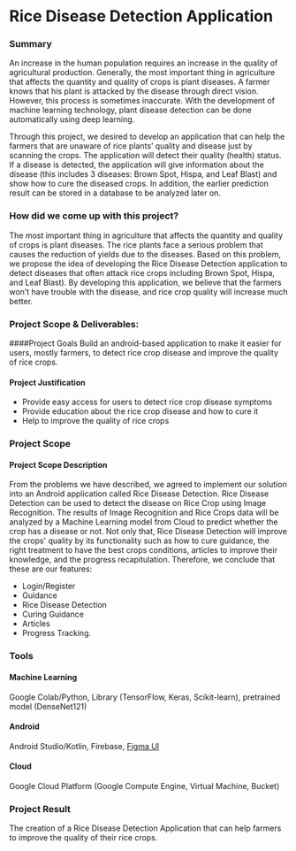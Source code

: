 # Rice Disease Detection Application

### Summary 
An increase in the human population requires an increase in the quality of agricultural production. Generally, the most important thing in agriculture that affects the quantity and quality of crops is plant diseases. A farmer knows that his plant is attacked by the disease through direct vision. However, this process is sometimes inaccurate. With the development of machine learning technology, plant disease detection can be done automatically using deep learning. 

Through this project, we desired to develop an application that can help the farmers that are unaware of rice plants’ quality and disease just by scanning the crops. The application will detect their quality (health) status. If a disease is detected, the application will give information about the disease (this includes 3 diseases: Brown Spot, Hispa, and Leaf Blast) and show how to cure the diseased crops. In addition, the earlier prediction result can be stored in a database to be analyzed later on.

### How did we come up with this project?
The most important thing in agriculture that affects the quantity and quality of crops is plant diseases. The rice plants face a serious problem that causes the reduction of yields due to the diseases. Based on this problem, we propose the idea of developing the Rice Disease Detection application to detect diseases that often attack rice crops including Brown Spot, Hispa, and Leaf Blast). By developing this application, we believe that the farmers won’t have trouble with the disease, and rice crop quality will increase much better.

### Project Scope & Deliverables: 
####Project Goals
Build an android-based application to make it easier for users, mostly farmers, to detect rice crop disease and improve the quality of rice crops.

#### Project Justification
- Provide easy access for users to detect rice crop disease symptoms
- Provide education about the rice crop disease and how to cure it
- Help to improve the quality of rice crops

### Project Scope
#### Project Scope Description
From the problems we have described, we agreed to implement our solution into an Android application called Rice Disease Detection. Rice Disease Detection can be used to detect the disease on Rice Crop using Image Recognition. The results of Image Recognition and Rice Crops data will be analyzed by a Machine Learning model from Cloud to predict whether the crop has a disease or not. Not only that, Rice Disease Detection will improve the crops' quality by its functionality such as how to cure guidance, the right treatment to have the best crops conditions, articles to improve their knowledge, and the progress recapitulation. Therefore, we conclude that these are our features: 
- Login/Register
- Guidance
- Rice Disease Detection
- Curing Guidance
- Articles
- Progress Tracking.

### Tools
#### Machine Learning
Google Colab/Python, Library (TensorFlow, Keras, Scikit-learn), pretrained model (DenseNet121)
#### Android
Android Studio/Kotlin, Firebase, [Figma UI](https://www.figma.com/file/jWjOFaHoq9wiAGi4Ymu1Y7/AppPadi?node-id=0%3A1)
#### Cloud
Google Cloud Platform (Google Compute Engine, Virtual Machine, Bucket)

### Project Result
The creation of a Rice Disease Detection Application that can help farmers to improve the quality of their rice crops.
